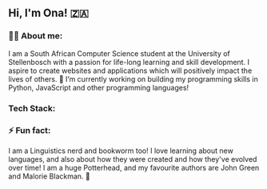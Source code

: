 ## Hi, I'm Ona! 🇿🇦
### 👩‍💻 About me: 
I am a South African Computer Science student at the University of Stellenbosch with a passion for life-long learning and skill development. 
I aspire to create websites and applications which will positively impact the lives of others. 
🔭 I’m currently working on building my programming skills in Python, JavaScript and other programming languages! 
### Tech Stack: 

### ⚡ Fun fact: 
I am a Linguistics nerd and bookworm too! I love learning about new languages, and also about how they were created and how they've evolved over time! I am a huge Potterhead, and my favourite authors are John Green and Malorie Blackman. 📖

<!--

**onaisacoder/onaisacoder** is a ✨ _special_ ✨ repository because its `README.md` (this file) appears on your GitHub profile.

Here are some ideas to get you started:

- 🔭 I’m currently working on building my programming skills in Python, JavaScript and other programming languages! 
- 🌱 I’m currently learning ...
- 👯 I’m looking to collaborate on ...
- 🤔 I’m looking for help with ...
- 💬 Ask me about ...
- 📫 How to reach me: ...
- 😄 Pronouns: ...
- ⚡ Fun fact: ...
-->
